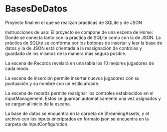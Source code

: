 # BasesDeDatos
Proyecto final en el que se realizan prácticas de SQLite y de JSON

Instrucciones de uso:
El proyecto se compone de una escena de Home:
Donde se conecta tanto con la práctica de SQLite como con la de JSON.
La práctica de SQLite se conforma por los botones de insertar y leer la base
de datos y la de JSON está orientada a la reasignación de controles y guardado de
los mismos de la manera más segura posible.

La escena de Records revelará en una tabla los 10 mejores jugadores de cada modo.

La escena de inserción permite insertar nuevos jugadores con su puntuación y su nombre con
un estilo arcade.

La escena de records permite reasignar los controles establecidos en el inputManagement.
Estos se guardan automáticamente una vez asignados y se cargan al inicio de la escena.

La base de datos se encuentra en la carpeta de StreamingAssets, y 
el archivo con los inputs encriptados en formato json se encuentra en 
la carpeta de InputConfiguration.
